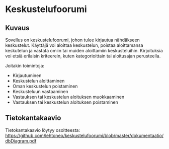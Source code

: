 # Keskustelufoorumi

## Kuvaus

Sovellus on keskustelufoorumi, johon tulee kirjautua nähdäkseen keskustelut. Käyttäjä voi aloittaa keskustelun, poistaa aloittamansa keskutelun ja vastata omiin tai muiden aloittamiin keskusteluihin. Kirjoituksia voi etsiä erilaisin kriteerein, kuten kategorioittain tai aloitusajan perusteella. 

Joitakin toimintoja:
- Kirjautuminen
- Keskustelun aloittaminen
- Oman keskustelun poistaminen
- Keskusteluun vastaaminen
- Vastauksen tai keskustelun aloituksen muokkaaminen
- Vastauksen tai keskustelun aloituksen poistaminen

## Tietokantakaavio

Tietokantakaavio löytyy osoitteesta: https://github.com/lehtoneo/keskustelufoorumi/blob/master/dokumentaatio/dbDiagram.pdf
